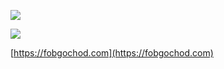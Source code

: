 ![](https://readme-typing-svg.demolab.com?font=Fira+Code&pause=1000&color=393959&width=435&lines=Do+something+kind.;Help+others%2Cbe+happy+myself.;--fobgochod)

![](https://github-readme-stats.vercel.app/api?username=fobgochod&show_icons=true&hide_border=true&theme=tokyonight)

[https://fobgochod.com](https://fobgochod.com)
